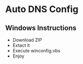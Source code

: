 # Auto DNS Config

## Windows Instructions
- Download ZIP
- Extact it
- Execute winconfig.vbs
- Enjoy 
